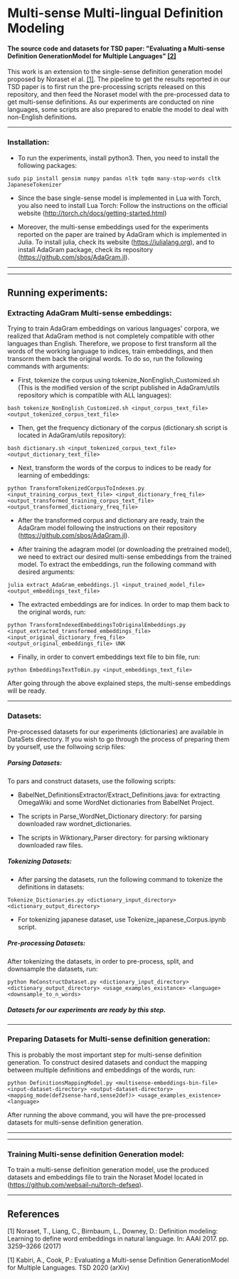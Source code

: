 # Multi-sense Multi-lingual Definition Modeling
#### The source code and datasets for TSD paper: "Evaluating a Multi-sense Definition GenerationModel for Multiple Languages" [[2]](#2)

This work is an extension to the single-sense definition generation model proposed by Noraset el al. [[1]](#1). The pipeline to get the results reported in our TSD paper is to first run the pre-processing scripts released on this repository, and then feed the Noraset model with the pre-processed data to get multi-sense definitions. As our experiments are conducted on nine languages, some scripts are also prepared to enable the model to deal with non-English definitions.

---
### Installation:

* To run the experiments, install python3. Then, you need to install the following packages:

`
sudo pip install gensim numpy pandas nltk tqdm many-stop-words cltk JapaneseTokenizer
`

* Since the base single-sense model is implemented in Lua with Torch, you also need to install Lua Torch:
Follow the instructions on the official website (http://torch.ch/docs/getting-started.html)

* Moreover, the multi-sense embeddings used for the experiments reported on the paper are trained by AdaGram which is implemented in Julia. To install julia, check its website (https://julialang.org), and to install AdaGram package, check its repository (https://github.com/sbos/AdaGram.jl).

---
---
## Running experiments:

### Extracting AdaGram Multi-sense embeddings:

Trying to train AdaGram embeddings on various languages' corpora, we realized that AdaGram method is not completely compatible with other languages than English. Therefore, we propose to first transform all the words of the working language to indices, train embeddings, and then transorm them back the original words. To do so, run the following commands with arguments:

* First, tokenize the corpus using tokenize_NonEnglish_Customized.sh (This is the modified version of the script published in AdaGram/utils repository which is compatible with ALL languages):

`
bash tokenize_NonEnglish_Customized.sh <input_corpus_text_file> <output_tokenized_corpus_text_file>
`

* Then, get the frequency dictionary of the corpus (dictionary.sh script is located in AdaGram/utils repository):

`
bash dictionary.sh <input_tokenized_corpus_text_file> <output_dictionary_text_file>
`

* Next, transform the words of the corpus to indices to be ready for learning of embeddings:

`
python TransformTokenizedCorpusToIndexes.py <input_training_corpus_text_file> <input_dictionary_freq_file> <output_transformed_training_corpus_text_file> <output_transformed_dictionary_freq_file>
`

* After the transformed corpus and dictionary are ready, train the AdaGram model following the instructions on their repository (https://github.com/sbos/AdaGram.jl).

* After training the adagram model (or downloading the pretrained model), we need to extract our desired multi-sense embeddings from the trained model. To extract the embeddings, run the following command with desired arguments:

`
julia extract_AdaGram_embeddings.jl <input_trained_model_file> <output_embeddings_text_file>
`

* The extracted embeddings are for indices. In order to map them back to the original words, run:

`
python TransformIndexedEmbeddingsToOriginalEmbeddings.py <input_extracted_transformed_embeddings_file> <input_original_dictionary_freq_file> <output_original_embeddings_file> UNK
`

* Finally, in order to convert embeddings text file to bin file, run:

`
python EmbeddingsTextToBin.py <input_embeddings_text_file>
`

After going through the above explained steps, the multi-sense embeddings will be ready.

---
### Datasets:
Pre-processed datasets for our experiments (dictionaries) are available in DataSets directory. If you wish to go through the process of preparing them by yourself, use the follwoing scrip files:

##### Parsing Datasets:
To pars and construct datasets, use the following scripts:

* BabelNet_DefinitionsExtractor/Extract_Definitions.java: for extracting OmegaWiki and some WordNet dictionaries from BabelNet Project.

* The scripts in Parse_WordNet_Dictionary directory: for parsing downloaded raw wordnet_dictionaries.

* The scripts in Wiktionary_Parser directory: for parsing wiktionary downloaded raw files.

##### Tokenizing Datasets:

* After parsing the datasets, run the following command to tokenize the definitions in datasets:

`
Tokenize_Dictionaries.py <dictionary_input_directory> <dictionary_output_directory>
`

* For tokenizing japanese dataset, use Tokenize_japanese_Corpus.ipynb script.

##### Pre-processing Datasets:

After tokenizing the datasets, in order to pre-process, split, and downsample the datasets, run:

`
python ReConstructDataset.py <dictionary_input_directory> <dictionary_output_directory> <usage_examples_existance> <language> <downsample_to_n_words>
`

##### Datasets for our experiments are ready by this step.

---
### Preparing Datasets for Multi-sense definition generation:

This is probably the most important step for multi-sense definition generation. To construct desired datasets and conduct the mapping between multiple definitions and embeddings of the words, run:

`
python DefinitionsMappingModel.py <multisense-embeddings-bin-file> <input-dataset-directory> <output-dataset-directory> <mapping_mode(def2sense-hard,sense2def)> <usage_examples_existence> <language>
`

After running the above command, you will have the pre-processed datasets for multi-sense definition generation.

---
---
### Training Multi-sense definition Generation model:

To train a multi-sense definition generation model, use the produced datasets and embeddings file to train the Noraset Model located in (https://github.com/websail-nu/torch-defseq).

---
## References
<a id="1">[1]</a> 
Noraset, T., Liang, C., Birnbaum, L., Downey, D.: Definition modeling: Learning to define word embeddings in natural language. In: AAAI 2017. pp. 3259–3266 (2017)

<a id="1">[1]</a> 
Kabiri, A., Cook, P.: Evaluating a Multi-sense Definition GenerationModel for Multiple Languages. TSD 2020 (arXiv)
